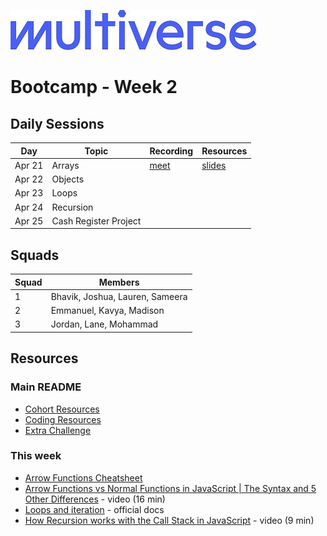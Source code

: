 ![Image](/img/Multiverse_Logo_rgb_ultra_25.jpg "Multiverse banner")

# Bootcamp - Week 2

## Daily Sessions
|Day|Topic|Recording|Resources|
|-----| ------------- |---------------------|--------|
|Apr 21|Arrays|[meet](https://drive.google.com/file/d/1qjEGfe4QTOgBfRmu16MC792RN-AjgBmI)|[slides](https://docs.google.com/presentation/d/1CIOXN28sadhgKK_iuHYlKxX-iQ7AToWy7JbUZbny3qs)
|Apr 22|Objects|
|Apr 23|Loops|
|Apr 24|Recursion|
|Apr 25|Cash Register Project|

## Squads
|Squad|Members|
|-----|-------|
|1|Bhavik, Joshua, Lauren, Sameera
|2|Emmanuel, Kavya, Madison
|3|Jordan, Lane, Mohammad

## Resources
### Main README
* [Cohort Resources](/README.md/#coding-resources)
* [Coding Resources](/README.md/#coding-resources)
* [Extra Challenge](/README.md/#extra-challenge) 

### This week
* [Arrow Functions Cheatsheet](https://dev.to/samanthaming/es6-arrow-functions-cheatsheet-1cn)
* [Arrow Functions vs Normal Functions in JavaScript | The Syntax and 5 Other Differences](https://youtu.be/M10gzHpIUDw) - video (16 min)
* [Loops and iteration](https://developer.mozilla.org/en-US/docs/Web/JavaScript/Guide/Loops_and_iteration) - official docs
* [How Recursion works with the Call Stack in JavaScript](https://youtu.be/D71LzJBdaKw) - video (9 min)
